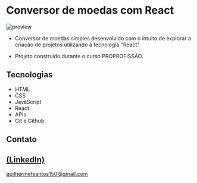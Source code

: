 # Conversor de moedas com React

![preview](https://github.com/GuilhermeSK2/Conversor-de-moedas-com-React/assets/139295562/07f42854-9e43-4411-852d-00ce25b225c9)

 
 - Conversor de moedas simples desenvolvido com o intuito de explorar a criação de projetos utilizando a tecnologia "React"

 - Projeto construído durante o curso PROPROFISSÃO.

## Tecnologias

- HTML
- CSS
- JavaScript
- React
- APIs
- Git e Github

## Contato
[(LinkedIn)](https://www.linkedin.com/in/guilherme-freitas-9901a220b/)
-----
guilhermefsantos150@gmail.com

